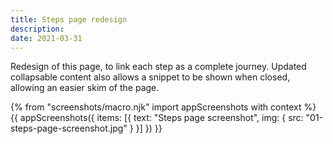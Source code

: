 ```yaml
---
title: Steps page redesign
description:
date: 2021-03-31
---
```


Redesign of this page, to link each step as a complete journey. Updated collapsable content also allows a snippet to be shown when closed, allowing an easier skim of the page. 

{% from "screenshots/macro.njk" import appScreenshots with context %}
{{ appScreenshots({
  items: [{
      text: "Steps page screenshot",
      img: { src: "01-steps-page-screenshot.jpg" }
    }]
}) }}
